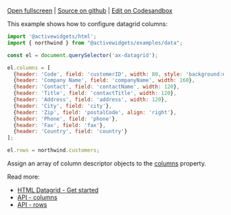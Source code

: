 
[Open fullscreen](/columns/) | [Source on github](https://github.com/activewidgets/html/tree/master/examples/columns) | [Edit on Codesandbox](https://codesandbox.io/s/github/activewidgets/html/tree/master/examples/columns)

This example shows how to configure datagrid columns:

```js
import '@activewidgets/html';
import { northwind } from "@activewidgets/examples/data";

const el = document.querySelector('ax-datagrid');

el.columns = [
  {header: 'Code', field: 'customerID', width: 80, style: 'background:#def', fixed: true},
  {header: 'Company Name', field: 'companyName', width: 160},
  {header: 'Contact', field: 'contactName', width: 120},
  {header: 'Title', field: 'contactTitle', width: 120},
  {header: 'Address', field: 'address', width: 120},
  {header: 'City', field: 'city'},
  {header: 'Zip', field: 'postalCode', align: 'right'},
  {header: 'Phone', field: 'phone'},
  {header: 'Fax', field: 'fax'},
  {header: 'Country', field: 'country'}
];

el.rows = northwind.customers;
```

Assign an array of column descriptor objects to the [columns](https://activewidgets.com/api/datagrid/columns/) property.

Read more:

- [HTML Datagrid - Get started](https://activewidgets.com/guide/env/html/#data-properties)
- [API - columns](https://activewidgets.com/api/datagrid/columns/)
- [API - rows](https://activewidgets.com/api/datagrid/rows/)